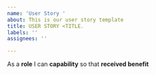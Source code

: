 ```yaml
---
name: 'User Story '
about: This is our user story template
title: USER STORY <TITLE.
labels: ''
assignees: ''

---
```


As a **role** I can **capability** so that **received benefit**
